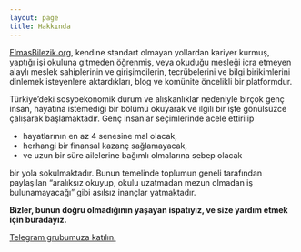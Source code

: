 ```yaml
---
layout: page
title: Hakkında
---
```


[ElmasBilezik.org](https://elmasbilezik.org/), kendine standart olmayan yollardan kariyer kurmuş, yaptığı işi okuluna gitmeden öğrenmiş, veya okuduğu mesleği icra etmeyen alaylı meslek sahiplerinin ve girişimcilerin, tecrübelerini ve bilgi birikimlerini dinlemek isteyenlere aktardıkları, blog ve komünite öncelikli bir platformdur.

Türkiye’deki sosyoekonomik durum ve alışkanlıklar nedeniyle birçok genç insan, hayatına istemediği bir bölümü okuyarak ve ilgili bir işte gönülsüzce çalışarak başlamaktadır. Genç insanlar seçimlerinde acele ettirilip
- hayatlarının en az 4 senesine mal olacak,
- herhangi bir finansal kazanç sağlamayacak,
- ve uzun bir süre ailelerine bağımlı olmalarına sebep olacak

bir yola sokulmaktadır. Bunun temelinde toplumun geneli tarafından paylaşılan “aralıksız okuyup, okulu uzatmadan mezun olmadan iş bulunamayacağı” gibi asılsız inançlar yatmaktadır.

**Bizler, bunun doğru olmadığının yaşayan ispatıyız, ve size yardım etmek için buradayız.**

[Telegram grubumuza katılın.](https://t.me/elmasbilezik/)
